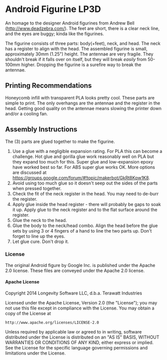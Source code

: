 # Android Figurine LP3D
An homage to the designer Android figurines from Andrew Bell (http://www.deadzebra.com/).  The feet are short, there is a clear neck line, and the eyes are buggy; kinda like the figurines.

The figurine consists of three parts:  body(+feet), neck, and head.  The neck has a register to align with the head.  The assembled figurine is small, approximately 30mm (1.25") height.  The antennae are very fragile.  They shouldn't break if it falls over on itself, but they will break _easily_ from 50-100mm higher.  Dropping the figurine is a surefire way to break the antennae.

## Printing Recommendations
Honeycomb infill with transparent PLA looks pretty cool.  These parts are simple to print.  The only overhangs are the antennae and the register in the head.  Getting good quality on the antennae means slowing the printer down and/or a cooling fan.

## Assembly Instructions
The (3) parts are glued together to make the figurine.

1.  Use a glue with a negligible expansion rating.  For PLA this can become a challenge.  Hot glue and gorilla glue work reasonably well on PLA but they expand too much for this.  Super glue and low-expansion epoxy have worked best so far.  For ABS super glue works OK.  More options are discussed at https://groups.google.com/forum/#!topic/makerbot/GkRt8Kpw1K8.
2.  Avoid using too much glue so it doesn't seep out the sides of the parts when pressed together.
3.  Check the fit of the neck register in the head.  You may need to de-burr the register.
4.  Apply glue inside the head register - there will probably be gaps to soak it up.  Apply glue to the neck register and to the flat surface around the register.
5.  Glue the neck to the head.
6.  Glue the body to the neck/head combo.  Align the head before the glue sets by using 3 or 4 fingers of a hand to line the two parts up.  Don't forget to line up the eyes.
7.  Let glue cure.  Don't drop it.

### License
The original Android figure by Google Inc. is published under the Apache 2.0 license.  These files are conveyed under the Apache 2.0 license.

#### Apache License
Copyright 2014 Longevity Software LLC, d.b.a. Terawatt Industries

Licensed under the Apache License, Version 2.0 (the "License");
you may not use this file except in compliance with the License.
You may obtain a copy of the License at

    http://www.apache.org/licenses/LICENSE-2.0

Unless required by applicable law or agreed to in writing, software
distributed under the License is distributed on an "AS IS" BASIS,
WITHOUT WARRANTIES OR CONDITIONS OF ANY KIND, either express or implied.
See the License for the specific language governing permissions and
limitations under the License.